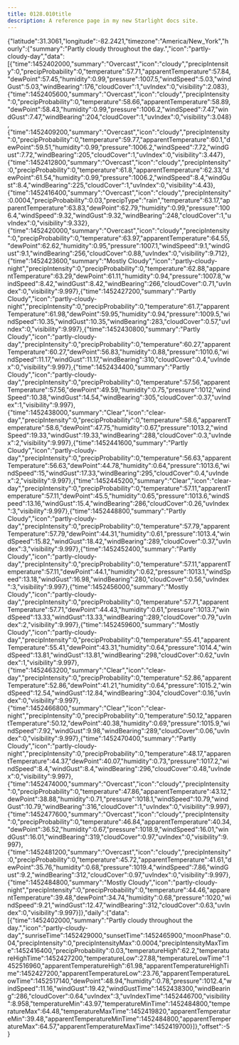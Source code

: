 ```yaml
---
title: 0128.010title
description: A reference page in my new Starlight docs site.
---
```

{"latitude":31.3061,"longitude":-82.2421,"timezone":"America/New_York","hourly":{"summary":"Partly cloudy throughout the day.","icon":"partly-cloudy-day","data":[{"time":1452402000,"summary":"Overcast","icon":"cloudy","precipIntensity":0,"precipProbability":0,"temperature":57.71,"apparentTemperature":57.84,"dewPoint":57.45,"humidity":0.99,"pressure":1007.5,"windSpeed":5.03,"windGust":5.03,"windBearing":176,"cloudCover":1,"uvIndex":0,"visibility":2.083},{"time":1452405600,"summary":"Overcast","icon":"cloudy","precipIntensity":0,"precipProbability":0,"temperature":58.66,"apparentTemperature":58.89,"dewPoint":58.43,"humidity":0.99,"pressure":1006.2,"windSpeed":7.47,"windGust":7.47,"windBearing":204,"cloudCover":1,"uvIndex":0,"visibility":3.048},{"time":1452409200,"summary":"Overcast","icon":"cloudy","precipIntensity":0,"precipProbability":0,"temperature":59.77,"apparentTemperature":60.1,"dewPoint":59.51,"humidity":0.99,"pressure":1006.2,"windSpeed":7.72,"windGust":7.72,"windBearing":205,"cloudCover":1,"uvIndex":0,"visibility":3.447},{"time":1452412800,"summary":"Overcast","icon":"cloudy","precipIntensity":0,"precipProbability":0,"temperature":61.8,"apparentTemperature":62.33,"dewPoint":61.54,"humidity":0.99,"pressure":1006.2,"windSpeed":8.4,"windGust":8.4,"windBearing":225,"cloudCover":1,"uvIndex":0,"visibility":4.43},{"time":1452416400,"summary":"Overcast","icon":"cloudy","precipIntensity":0.0004,"precipProbability":0.03,"precipType":"rain","temperature":63.17,"apparentTemperature":63.83,"dewPoint":62.79,"humidity":0.99,"pressure":1006.4,"windSpeed":9.32,"windGust":9.32,"windBearing":248,"cloudCover":1,"uvIndex":0,"visibility":9.332},{"time":1452420000,"summary":"Overcast","icon":"cloudy","precipIntensity":0,"precipProbability":0,"temperature":63.97,"apparentTemperature":64.55,"dewPoint":62.62,"humidity":0.95,"pressure":1007.1,"windSpeed":9.1,"windGust":9.1,"windBearing":256,"cloudCover":0.88,"uvIndex":0,"visibility":9.712},{"time":1452423600,"summary":"Mostly Cloudy","icon":"partly-cloudy-night","precipIntensity":0,"precipProbability":0,"temperature":62.88,"apparentTemperature":63.29,"dewPoint":61.11,"humidity":0.94,"pressure":1007.8,"windSpeed":8.42,"windGust":8.42,"windBearing":266,"cloudCover":0.71,"uvIndex":0,"visibility":9.997},{"time":1452427200,"summary":"Partly Cloudy","icon":"partly-cloudy-night","precipIntensity":0,"precipProbability":0,"temperature":61.7,"apparentTemperature":61.98,"dewPoint":59.95,"humidity":0.94,"pressure":1009.5,"windSpeed":10.35,"windGust":10.35,"windBearing":283,"cloudCover":0.57,"uvIndex":0,"visibility":9.997},{"time":1452430800,"summary":"Partly Cloudy","icon":"partly-cloudy-day","precipIntensity":0,"precipProbability":0,"temperature":60.27,"apparentTemperature":60.27,"dewPoint":56.83,"humidity":0.88,"pressure":1010.6,"windSpeed":11.17,"windGust":11.17,"windBearing":310,"cloudCover":0.4,"uvIndex":0,"visibility":9.997},{"time":1452434400,"summary":"Partly Cloudy","icon":"partly-cloudy-day","precipIntensity":0,"precipProbability":0,"temperature":57.56,"apparentTemperature":57.56,"dewPoint":49.59,"humidity":0.75,"pressure":1012,"windSpeed":10.38,"windGust":14.54,"windBearing":305,"cloudCover":0.37,"uvIndex":1,"visibility":9.997},{"time":1452438000,"summary":"Clear","icon":"clear-day","precipIntensity":0,"precipProbability":0,"temperature":58.6,"apparentTemperature":58.6,"dewPoint":47.75,"humidity":0.67,"pressure":1013.2,"windSpeed":19.33,"windGust":19.33,"windBearing":288,"cloudCover":0.3,"uvIndex":2,"visibility":9.997},{"time":1452441600,"summary":"Partly Cloudy","icon":"partly-cloudy-day","precipIntensity":0,"precipProbability":0,"temperature":56.63,"apparentTemperature":56.63,"dewPoint":44.78,"humidity":0.64,"pressure":1013.6,"windSpeed":15,"windGust":17.33,"windBearing":295,"cloudCover":0.4,"uvIndex":2,"visibility":9.997},{"time":1452445200,"summary":"Clear","icon":"clear-day","precipIntensity":0,"precipProbability":0,"temperature":57.11,"apparentTemperature":57.11,"dewPoint":45.5,"humidity":0.65,"pressure":1013.6,"windSpeed":13.16,"windGust":15.4,"windBearing":286,"cloudCover":0.26,"uvIndex":3,"visibility":9.997},{"time":1452448800,"summary":"Partly Cloudy","icon":"partly-cloudy-day","precipIntensity":0,"precipProbability":0,"temperature":57.79,"apparentTemperature":57.79,"dewPoint":44.31,"humidity":0.61,"pressure":1013.4,"windSpeed":15.82,"windGust":18.42,"windBearing":289,"cloudCover":0.37,"uvIndex":3,"visibility":9.997},{"time":1452452400,"summary":"Partly Cloudy","icon":"partly-cloudy-day","precipIntensity":0,"precipProbability":0,"temperature":57.11,"apparentTemperature":57.11,"dewPoint":44.1,"humidity":0.62,"pressure":1013.1,"windSpeed":13.18,"windGust":16.98,"windBearing":280,"cloudCover":0.56,"uvIndex":3,"visibility":9.997},{"time":1452456000,"summary":"Mostly Cloudy","icon":"partly-cloudy-day","precipIntensity":0,"precipProbability":0,"temperature":57.71,"apparentTemperature":57.71,"dewPoint":44.43,"humidity":0.61,"pressure":1013.7,"windSpeed":13.33,"windGust":13.33,"windBearing":289,"cloudCover":0.79,"uvIndex":2,"visibility":9.997},{"time":1452459600,"summary":"Mostly Cloudy","icon":"partly-cloudy-day","precipIntensity":0,"precipProbability":0,"temperature":55.41,"apparentTemperature":55.41,"dewPoint":43.31,"humidity":0.64,"pressure":1014.4,"windSpeed":13.81,"windGust":13.81,"windBearing":298,"cloudCover":0.62,"uvIndex":1,"visibility":9.997},{"time":1452463200,"summary":"Clear","icon":"clear-day","precipIntensity":0,"precipProbability":0,"temperature":52.86,"apparentTemperature":52.86,"dewPoint":41.21,"humidity":0.64,"pressure":1015.2,"windSpeed":12.54,"windGust":12.84,"windBearing":304,"cloudCover":0.16,"uvIndex":0,"visibility":9.997},{"time":1452466800,"summary":"Clear","icon":"clear-night","precipIntensity":0,"precipProbability":0,"temperature":50.12,"apparentTemperature":50.12,"dewPoint":40.38,"humidity":0.69,"pressure":1015.9,"windSpeed":7.92,"windGust":9.98,"windBearing":289,"cloudCover":0.06,"uvIndex":0,"visibility":9.997},{"time":1452470400,"summary":"Partly Cloudy","icon":"partly-cloudy-night","precipIntensity":0,"precipProbability":0,"temperature":48.17,"apparentTemperature":44.37,"dewPoint":40.07,"humidity":0.73,"pressure":1017.2,"windSpeed":8.4,"windGust":8.4,"windBearing":296,"cloudCover":0.48,"uvIndex":0,"visibility":9.997},{"time":1452474000,"summary":"Overcast","icon":"cloudy","precipIntensity":0,"precipProbability":0,"temperature":47.86,"apparentTemperature":43.12,"dewPoint":38.88,"humidity":0.71,"pressure":1018.1,"windSpeed":10.79,"windGust":10.79,"windBearing":316,"cloudCover":1,"uvIndex":0,"visibility":9.997},{"time":1452477600,"summary":"Overcast","icon":"cloudy","precipIntensity":0,"precipProbability":0,"temperature":46.84,"apparentTemperature":40.34,"dewPoint":36.52,"humidity":0.67,"pressure":1018.9,"windSpeed":16.01,"windGust":16.01,"windBearing":319,"cloudCover":0.97,"uvIndex":0,"visibility":9.997},{"time":1452481200,"summary":"Overcast","icon":"cloudy","precipIntensity":0,"precipProbability":0,"temperature":45.72,"apparentTemperature":41.61,"dewPoint":35.76,"humidity":0.68,"pressure":1019.4,"windSpeed":7.86,"windGust":9.2,"windBearing":312,"cloudCover":0.97,"uvIndex":0,"visibility":9.997},{"time":1452484800,"summary":"Mostly Cloudy","icon":"partly-cloudy-night","precipIntensity":0,"precipProbability":0,"temperature":44.46,"apparentTemperature":39.48,"dewPoint":34.74,"humidity":0.68,"pressure":1020,"windSpeed":9.21,"windGust":12.47,"windBearing":312,"cloudCover":0.63,"uvIndex":0,"visibility":9.997}]},"daily":{"data":[{"time":1452402000,"summary":"Partly cloudy throughout the day.","icon":"partly-cloudy-day","sunriseTime":1452429000,"sunsetTime":1452465900,"moonPhase":0.04,"precipIntensity":0,"precipIntensityMax":0.0004,"precipIntensityMaxTime":1452416400,"precipProbability":0.03,"temperatureHigh":62.2,"temperatureHighTime":1452427200,"temperatureLow":27.88,"temperatureLowTime":1452516960,"apparentTemperatureHigh":61.98,"apparentTemperatureHighTime":1452427200,"apparentTemperatureLow":23.76,"apparentTemperatureLowTime":1452517140,"dewPoint":48.94,"humidity":0.78,"pressure":1012.4,"windSpeed":11.16,"windGust":19.42,"windGustTime":1452438300,"windBearing":286,"cloudCover":0.64,"uvIndex":3,"uvIndexTime":1452446700,"visibility":8.958,"temperatureMin":43.97,"temperatureMinTime":1452484800,"temperatureMax":64.48,"temperatureMaxTime":1452419820,"apparentTemperatureMin":39.48,"apparentTemperatureMinTime":1452484800,"apparentTemperatureMax":64.57,"apparentTemperatureMaxTime":1452419700}]},"offset":-5}
